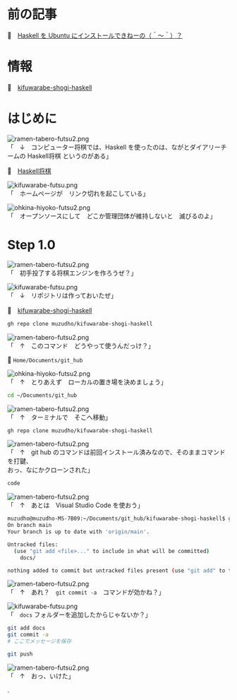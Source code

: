 # 前の記事

📖　[Haskell を Ubuntu にインストールできねーの（＾〜＾）？](https://crieit.net/posts/Haskell-Ubuntu)  

# 情報

📖　[kifuwarabe-shogi-haskell](https://github.com/muzudho/kifuwarabe-shogi-haskell)  

# はじめに

![ramen-tabero-futsu2.png](https://crieit.now.sh/upload_images/d27ea8dcfad541918d9094b9aed83e7d61daf8532bbbe.png)  
「　↓　コンピューター将棋では、Haskell を使ったのは、ながとダイアリーチームの Haskell将棋 というのがある」  

📖　[Haskell将棋](http://www2.computer-shogi.org/wcsc21/appeal/haskellshogi/hsShogiAppeal.htm)  

![kifuwarabe-futsu.png](https://crieit.now.sh/upload_images/beaf94b260ae2602ca8cf7f5bbc769c261daf8686dbda.png)  
「　ホームページが　リンク切れを起こしている」  

![ohkina-hiyoko-futsu2.png](https://crieit.now.sh/upload_images/96fb09724c3ce40ee0861a0fd1da563d61daf8a09d9bc.png)  
「　オープンソースにして　どこか管理団体が維持しないと　滅びるのよ」  

# Step 1.0

![ramen-tabero-futsu2.png](https://crieit.now.sh/upload_images/d27ea8dcfad541918d9094b9aed83e7d61daf8532bbbe.png)  
「　初手投了する将棋エンジンを作ろうぜ？」  

![kifuwarabe-futsu.png](https://crieit.now.sh/upload_images/beaf94b260ae2602ca8cf7f5bbc769c261daf8686dbda.png)  
「　↓　リポジトリは作っておいたぜ」  

📖　[kifuwarabe-shogi-haskell](https://github.com/muzudho/kifuwarabe-shogi-haskell)  

```bash
gh repo clone muzudho/kifuwarabe-shogi-haskell
```

![ramen-tabero-futsu2.png](https://crieit.now.sh/upload_images/d27ea8dcfad541918d9094b9aed83e7d61daf8532bbbe.png)  
「　↑　このコマンド　どうやって使うんだっけ？」  

📂 `Home/Documents/git_hub`  

![ohkina-hiyoko-futsu2.png](https://crieit.now.sh/upload_images/96fb09724c3ce40ee0861a0fd1da563d61daf8a09d9bc.png)  
「　↑　とりあえず　ローカルの置き場を決めましょう」  

```bash
cd ~/Documents/git_hub
```

![ramen-tabero-futsu2.png](https://crieit.now.sh/upload_images/d27ea8dcfad541918d9094b9aed83e7d61daf8532bbbe.png)  
「　↑　ターミナルで　そこへ移動」  

```bash
gh repo clone muzudho/kifuwarabe-shogi-haskell
```

![ramen-tabero-futsu2.png](https://crieit.now.sh/upload_images/d27ea8dcfad541918d9094b9aed83e7d61daf8532bbbe.png)  
「　↑　git hub のコマンドは前回インストール済みなので、そのままコマンドを打鍵、  
おっ、なにかクローンされた」  

```bash
code
```

![ramen-tabero-futsu2.png](https://crieit.now.sh/upload_images/d27ea8dcfad541918d9094b9aed83e7d61daf8532bbbe.png)  
「　↑　あとは　Visual Studio Code を使おう」  

```bash
muzudho@muzudho-MS-7B09:~/Documents/git_hub/kifuwarabe-shogi-haskell$ git commit -a
On branch main
Your branch is up to date with 'origin/main'.

Untracked files:
  (use "git add <file>..." to include in what will be committed)
	docs/

nothing added to commit but untracked files present (use "git add" to track)
```

![ramen-tabero-futsu2.png](https://crieit.now.sh/upload_images/d27ea8dcfad541918d9094b9aed83e7d61daf8532bbbe.png)  
「　↑　あれ？　`git commit -a`　コマンドが効かね？」  

![kifuwarabe-futsu.png](https://crieit.now.sh/upload_images/beaf94b260ae2602ca8cf7f5bbc769c261daf8686dbda.png)  
「　`docs` フォルダーを追加したからじゃないか？」  

```bash
git add docs
git commit -a
# ここでメッセージを保存

git push
```

![ramen-tabero-futsu2.png](https://crieit.now.sh/upload_images/d27ea8dcfad541918d9094b9aed83e7d61daf8532bbbe.png)  
「　↑　おっ、いけた」  

.
